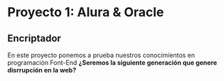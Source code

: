 <h1>Proyecto 1: Alura & Oracle</h1>
<h2>Encriptador</h2>
<p>En este proyecto ponemos a prueba nuestros conocimientos en programación Font-End <strong>¿Seremos la siguiente generación que genere disrrupción en la web?</strong></p>
